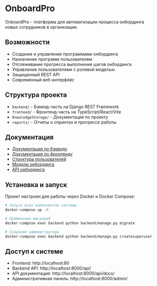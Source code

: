 # OnboardPro

OnboardPro - платформа для автоматизации процесса онбординга новых сотрудников в организации.

## Возможности

- Создание и управление программами онбординга
- Назначение программ пользователям
- Отслеживание прогресса выполнения шагов онбординга
- Управление пользователями с ролевой моделью
- Защищенный REST API
- Современный веб-интерфейс

## Структура проекта

- `backend/` - Бэкенд-часть на Django REST Framework
- `frontend/` - Фронтенд-часть на TypeScript/React/Vite
- `KnowledgeStorage/` - Документация по проекту
- `reports/` - Отчеты о спринтах и прогрессе работы

## Документация

- [Документация по бэкенду](backend/README.md)
- [Документация по фронтенду](frontend/README.md)
- [Структура пользователей](KnowledgeStorage/backend_users.md)
- [Модели онбординга](KnowledgeStorage/backend_onboarding_models.md)
- [API онбординга](KnowledgeStorage/backend_onboarding_api.md)

## Установка и запуск

Проект настроен для работы через Docker и Docker Compose:

```bash
# Запуск всех компонентов системы
docker-compose up -d

# Применение миграций
docker-compose exec backend python backend/manage.py migrate

# Создание администратора
docker-compose exec backend python backend/manage.py createsuperuser
```

## Доступ к системе

- Frontend: http://localhost:80
- Backend API: http://localhost:8000/api/
- API документация: http://localhost:8000/api/docs/
- Административная панель: http://localhost:8000/admin/
